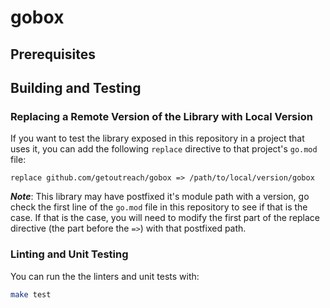 
# gobox

<!--- Block(customGeneralInformation) -->
<!--- EndBlock(customGeneralInformation) -->

## Prerequisites

<!-- Block(customPrerequisites) -->
<!-- EndBlock(customPrerequisites) -->

## Building and Testing

<!-- Block(customBuildingAndTesting) -->
<!-- EndBlock(customBuildingAndTesting) -->
### Replacing a Remote Version of the Library with Local Version

If you want to test the library exposed in this repository in a project that uses it, you can
add the following `replace` directive to that project's `go.mod` file:

```
replace github.com/getoutreach/gobox => /path/to/local/version/gobox
```

**_Note_**: This library may have postfixed it's module path with a version, go check the first
line of the `go.mod` file in this repository to see if that is the case. If that is the case,
you will need to modify the first part of the replace directive (the part before the `=>`) with
that postfixed path.

### Linting and Unit Testing

You can run the the linters and unit tests with:

```bash
make test
```